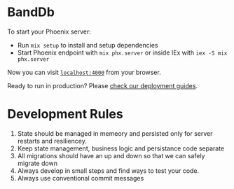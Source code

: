 # BandDb

To start your Phoenix server:

  * Run `mix setup` to install and setup dependencies
  * Start Phoenix endpoint with `mix phx.server` or inside IEx with `iex -S mix phx.server`

Now you can visit [`localhost:4000`](http://localhost:4000) from your browser.

Ready to run in production? Please [check our deployment guides](https://hexdocs.pm/phoenix/deployment.html).

# Development Rules
1. State should be managed in memeory and persisted only for server restarts and resiliencey. 
2. Keep state management, business logic and persistance code separate
3. All migrations should have an up and down so that we can safely migrate down
4. Always develop in small steps and find ways to test your code. 
5. Always use conventional commit messages